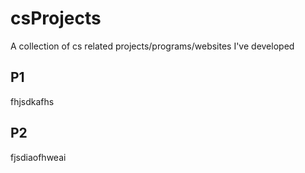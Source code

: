# csProjects
A collection of cs related projects/programs/websites I've developed

## P1
fhjsdkafhs

## P2
fjsdiaofhweai

